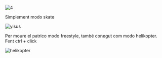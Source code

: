 ![4](https://user-images.githubusercontent.com/95536223/232148134-5a96dd8f-7ab1-45ed-86cb-76baa2b55f37.png)

Simplement modo skate

![yisus](https://user-images.githubusercontent.com/95536223/228511229-ebf539ee-fbdc-4ed5-8c61-9758b7acd11d.jpg)

Per moure el patrico modo freestyle, també conegut com modo helikopter. Fent ctrl + click

![helikopter](https://user-images.githubusercontent.com/95536223/228515231-227cb828-ff09-4044-9a65-dfdd902bd72c.jpg)
